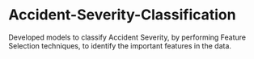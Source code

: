 # Accident-Severity-Classification
Developed models to classify Accident Severity, by performing Feature Selection techniques, to identify the important features in the data.
